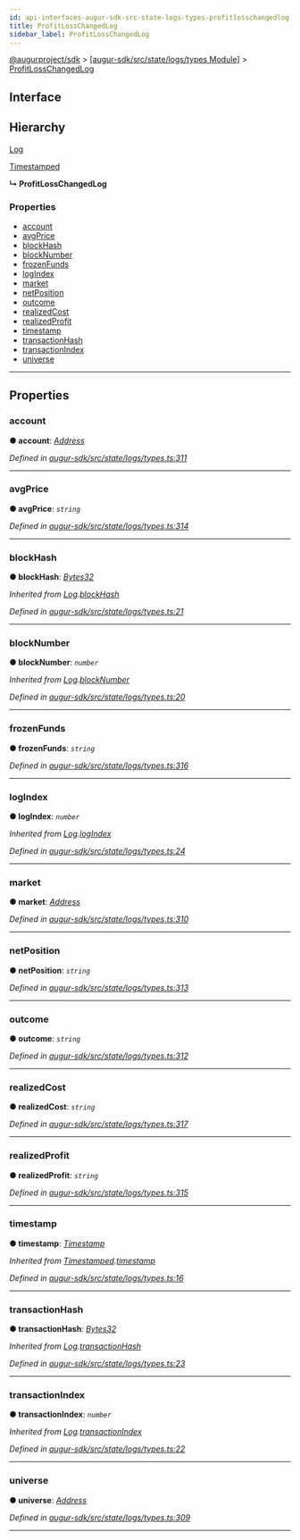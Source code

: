 ```yaml
---
id: api-interfaces-augur-sdk-src-state-logs-types-profitlosschangedlog
title: ProfitLossChangedLog
sidebar_label: ProfitLossChangedLog
---
```


[@augurproject/sdk](api-readme.md) > [[augur-sdk/src/state/logs/types Module]](api-modules-augur-sdk-src-state-logs-types-module.md) > [ProfitLossChangedLog](api-interfaces-augur-sdk-src-state-logs-types-profitlosschangedlog.md)

## Interface

## Hierarchy

 [Log](api-interfaces-augur-sdk-src-state-logs-types-log.md)

 [Timestamped](api-interfaces-augur-sdk-src-state-logs-types-timestamped.md)

**↳ ProfitLossChangedLog**

### Properties

* [account](api-interfaces-augur-sdk-src-state-logs-types-profitlosschangedlog.md#account)
* [avgPrice](api-interfaces-augur-sdk-src-state-logs-types-profitlosschangedlog.md#avgprice)
* [blockHash](api-interfaces-augur-sdk-src-state-logs-types-profitlosschangedlog.md#blockhash)
* [blockNumber](api-interfaces-augur-sdk-src-state-logs-types-profitlosschangedlog.md#blocknumber)
* [frozenFunds](api-interfaces-augur-sdk-src-state-logs-types-profitlosschangedlog.md#frozenfunds)
* [logIndex](api-interfaces-augur-sdk-src-state-logs-types-profitlosschangedlog.md#logindex)
* [market](api-interfaces-augur-sdk-src-state-logs-types-profitlosschangedlog.md#market)
* [netPosition](api-interfaces-augur-sdk-src-state-logs-types-profitlosschangedlog.md#netposition)
* [outcome](api-interfaces-augur-sdk-src-state-logs-types-profitlosschangedlog.md#outcome)
* [realizedCost](api-interfaces-augur-sdk-src-state-logs-types-profitlosschangedlog.md#realizedcost)
* [realizedProfit](api-interfaces-augur-sdk-src-state-logs-types-profitlosschangedlog.md#realizedprofit)
* [timestamp](api-interfaces-augur-sdk-src-state-logs-types-profitlosschangedlog.md#timestamp)
* [transactionHash](api-interfaces-augur-sdk-src-state-logs-types-profitlosschangedlog.md#transactionhash)
* [transactionIndex](api-interfaces-augur-sdk-src-state-logs-types-profitlosschangedlog.md#transactionindex)
* [universe](api-interfaces-augur-sdk-src-state-logs-types-profitlosschangedlog.md#universe)

---

## Properties

<a id="account"></a>

###  account

**● account**: *[Address](api-modules-augur-sdk-src-state-logs-types-module.md#address)*

*Defined in [augur-sdk/src/state/logs/types.ts:311](https://github.com/AugurProject/augur/blob/0787bf1a23/packages/augur-sdk/src/state/logs/types.ts#L311)*

___
<a id="avgprice"></a>

###  avgPrice

**● avgPrice**: *`string`*

*Defined in [augur-sdk/src/state/logs/types.ts:314](https://github.com/AugurProject/augur/blob/0787bf1a23/packages/augur-sdk/src/state/logs/types.ts#L314)*

___
<a id="blockhash"></a>

###  blockHash

**● blockHash**: *[Bytes32](api-modules-augur-sdk-src-state-logs-types-module.md#bytes32)*

*Inherited from [Log](api-interfaces-augur-sdk-src-state-logs-types-log.md).[blockHash](api-interfaces-augur-sdk-src-state-logs-types-log.md#blockhash)*

*Defined in [augur-sdk/src/state/logs/types.ts:21](https://github.com/AugurProject/augur/blob/0787bf1a23/packages/augur-sdk/src/state/logs/types.ts#L21)*

___
<a id="blocknumber"></a>

###  blockNumber

**● blockNumber**: *`number`*

*Inherited from [Log](api-interfaces-augur-sdk-src-state-logs-types-log.md).[blockNumber](api-interfaces-augur-sdk-src-state-logs-types-log.md#blocknumber)*

*Defined in [augur-sdk/src/state/logs/types.ts:20](https://github.com/AugurProject/augur/blob/0787bf1a23/packages/augur-sdk/src/state/logs/types.ts#L20)*

___
<a id="frozenfunds"></a>

###  frozenFunds

**● frozenFunds**: *`string`*

*Defined in [augur-sdk/src/state/logs/types.ts:316](https://github.com/AugurProject/augur/blob/0787bf1a23/packages/augur-sdk/src/state/logs/types.ts#L316)*

___
<a id="logindex"></a>

###  logIndex

**● logIndex**: *`number`*

*Inherited from [Log](api-interfaces-augur-sdk-src-state-logs-types-log.md).[logIndex](api-interfaces-augur-sdk-src-state-logs-types-log.md#logindex)*

*Defined in [augur-sdk/src/state/logs/types.ts:24](https://github.com/AugurProject/augur/blob/0787bf1a23/packages/augur-sdk/src/state/logs/types.ts#L24)*

___
<a id="market"></a>

###  market

**● market**: *[Address](api-modules-augur-sdk-src-state-logs-types-module.md#address)*

*Defined in [augur-sdk/src/state/logs/types.ts:310](https://github.com/AugurProject/augur/blob/0787bf1a23/packages/augur-sdk/src/state/logs/types.ts#L310)*

___
<a id="netposition"></a>

###  netPosition

**● netPosition**: *`string`*

*Defined in [augur-sdk/src/state/logs/types.ts:313](https://github.com/AugurProject/augur/blob/0787bf1a23/packages/augur-sdk/src/state/logs/types.ts#L313)*

___
<a id="outcome"></a>

###  outcome

**● outcome**: *`string`*

*Defined in [augur-sdk/src/state/logs/types.ts:312](https://github.com/AugurProject/augur/blob/0787bf1a23/packages/augur-sdk/src/state/logs/types.ts#L312)*

___
<a id="realizedcost"></a>

###  realizedCost

**● realizedCost**: *`string`*

*Defined in [augur-sdk/src/state/logs/types.ts:317](https://github.com/AugurProject/augur/blob/0787bf1a23/packages/augur-sdk/src/state/logs/types.ts#L317)*

___
<a id="realizedprofit"></a>

###  realizedProfit

**● realizedProfit**: *`string`*

*Defined in [augur-sdk/src/state/logs/types.ts:315](https://github.com/AugurProject/augur/blob/0787bf1a23/packages/augur-sdk/src/state/logs/types.ts#L315)*

___
<a id="timestamp"></a>

###  timestamp

**● timestamp**: *[Timestamp](api-modules-augur-sdk-src-state-logs-types-module.md#timestamp)*

*Inherited from [Timestamped](api-interfaces-augur-sdk-src-state-logs-types-timestamped.md).[timestamp](api-interfaces-augur-sdk-src-state-logs-types-timestamped.md#timestamp)*

*Defined in [augur-sdk/src/state/logs/types.ts:16](https://github.com/AugurProject/augur/blob/0787bf1a23/packages/augur-sdk/src/state/logs/types.ts#L16)*

___
<a id="transactionhash"></a>

###  transactionHash

**● transactionHash**: *[Bytes32](api-modules-augur-sdk-src-state-logs-types-module.md#bytes32)*

*Inherited from [Log](api-interfaces-augur-sdk-src-state-logs-types-log.md).[transactionHash](api-interfaces-augur-sdk-src-state-logs-types-log.md#transactionhash)*

*Defined in [augur-sdk/src/state/logs/types.ts:23](https://github.com/AugurProject/augur/blob/0787bf1a23/packages/augur-sdk/src/state/logs/types.ts#L23)*

___
<a id="transactionindex"></a>

###  transactionIndex

**● transactionIndex**: *`number`*

*Inherited from [Log](api-interfaces-augur-sdk-src-state-logs-types-log.md).[transactionIndex](api-interfaces-augur-sdk-src-state-logs-types-log.md#transactionindex)*

*Defined in [augur-sdk/src/state/logs/types.ts:22](https://github.com/AugurProject/augur/blob/0787bf1a23/packages/augur-sdk/src/state/logs/types.ts#L22)*

___
<a id="universe"></a>

###  universe

**● universe**: *[Address](api-modules-augur-sdk-src-state-logs-types-module.md#address)*

*Defined in [augur-sdk/src/state/logs/types.ts:309](https://github.com/AugurProject/augur/blob/0787bf1a23/packages/augur-sdk/src/state/logs/types.ts#L309)*

___

